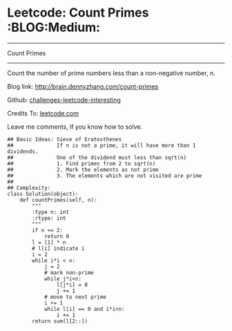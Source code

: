 # Leetcode: Count Primes     :BLOG:Medium:


---

Count Primes  

---

Count the number of prime numbers less than a non-negative number, n.  

Blog link: <http://brain.dennyzhang.com/count-primes>  

Github: [challenges-leetcode-interesting](https://github.com/DennyZhang/challenges-leetcode-interesting/tree/master/count-primes)  

Credits To: [leetcode.com](https://leetcode.com/problems/count-primes/description)  

Leave me comments, if you know how to solve.  

    ## Basic Ideas: Sieve of Eratosthenes
    ##              If n is not a prime, it will have more than 1 dividends.
    ##              One of the dividend must less than sqrt(n)
    ##              1. Find primes from 2 to sqrt(n)
    ##              2. Mark the elements as not prime
    ##              3. The elements which are not visited are prime
    ##
    ## Complexity:
    class Solution(object):
        def countPrimes(self, n):
            """
            :type n: int
            :rtype: int
            """
            if n <= 2:
                return 0
            l = [1] * n
            # l[i] indicate i
            i = 2
            while i*i < n:
                j = 2
                # mark non-prime
                while j*i<n:
                    l[j*i] = 0
                    j += 1
                # move to next prime
                i += 1
                while l[i] == 0 and i*i<n:
                    i += 1
            return sum(l[2::])